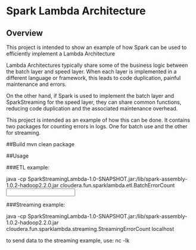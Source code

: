 # Spark Lambda Architecture
## Overview
This project is intended to show an example of how Spark can be used to efficiently implement a Lambda Architecture

Lambda Architectures typically share some of the business logic between the batch layer and speed layer.
When each layer is implemented in a different language or framework, this leads to code duplication, painful
maintenance and errors.

On the other hand, if Spark is used to implement the batch layer and SparkStreaming for the speed layer, they can share
common functions, reducing code duplication and the associated maintenance overhead.

This project is intended as an example of how this can be done.
It contains two packages for counting errors in logs. One for batch use and the other for streaming.

##Build
mvn clean package

##Usage

###ETL example:

java -cp SparkStreamingLambda-1.0-SNAPSHOT.jar:<spark dir>/lib/spark-assembly-1.0.2-hadoop2.2.0.jar cloudera.fun.sparklambda.etl.BatchErrorCount <master> <input> <output>

###Streaming example:

java -cp SparkStreamingLambda-1.0-SNAPSHOT.jar:<spark dir>/lib/spark-assembly-1.0.2-hadoop2.2.0.jar cloudera.fun.sparklambda.streaming.StreamingErrorCount <master> localhost <port>

to send data to the streaming example, use:
nc -lk <port>

